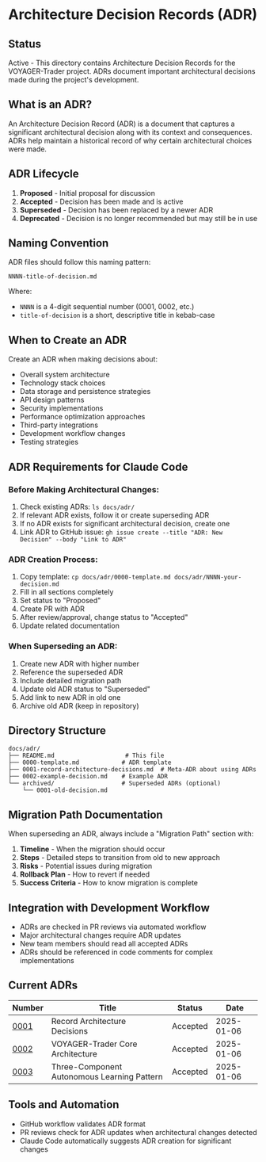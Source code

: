 # Architecture Decision Records (ADR)

## Status

Active - This directory contains Architecture Decision Records for the VOYAGER-Trader project. ADRs document important architectural decisions made during the project's development.

## What is an ADR?

An Architecture Decision Record (ADR) is a document that captures a significant architectural decision along with its context and consequences. ADRs help maintain a historical record of why certain architectural choices were made.

## ADR Lifecycle

1. **Proposed** - Initial proposal for discussion
2. **Accepted** - Decision has been made and is active
3. **Superseded** - Decision has been replaced by a newer ADR
4. **Deprecated** - Decision is no longer recommended but may still be in use

## Naming Convention

ADR files should follow this naming pattern:
```
NNNN-title-of-decision.md
```

Where:
- `NNNN` is a 4-digit sequential number (0001, 0002, etc.)
- `title-of-decision` is a short, descriptive title in kebab-case

## When to Create an ADR

Create an ADR when making decisions about:

- Overall system architecture
- Technology stack choices
- Data storage and persistence strategies
- API design patterns
- Security implementations
- Performance optimization approaches
- Third-party integrations
- Development workflow changes
- Testing strategies

## ADR Requirements for Claude Code

### Before Making Architectural Changes:
1. Check existing ADRs: `ls docs/adr/`
2. If relevant ADR exists, follow it or create superseding ADR
3. If no ADR exists for significant architectural decision, create one
4. Link ADR to GitHub issue: `gh issue create --title "ADR: New Decision" --body "Link to ADR"`

### ADR Creation Process:
1. Copy template: `cp docs/adr/0000-template.md docs/adr/NNNN-your-decision.md`
2. Fill in all sections completely
3. Set status to "Proposed"
4. Create PR with ADR
5. After review/approval, change status to "Accepted"
6. Update related documentation

### When Superseding an ADR:
1. Create new ADR with higher number
2. Reference the superseded ADR
3. Include detailed migration path
4. Update old ADR status to "Superseded"
5. Add link to new ADR in old one
6. Archive old ADR (keep in repository)

## Directory Structure

```
docs/adr/
├── README.md                    # This file
├── 0000-template.md            # ADR template
├── 0001-record-architecture-decisions.md  # Meta-ADR about using ADRs
├── 0002-example-decision.md    # Example ADR
└── archived/                   # Superseded ADRs (optional)
    └── 0001-old-decision.md
```

## Migration Path Documentation

When superseding an ADR, always include a "Migration Path" section with:

1. **Timeline** - When the migration should occur
2. **Steps** - Detailed steps to transition from old to new approach
3. **Risks** - Potential issues during migration
4. **Rollback Plan** - How to revert if needed
5. **Success Criteria** - How to know migration is complete

## Integration with Development Workflow

- ADRs are checked in PR reviews via automated workflow
- Major architectural changes require ADR updates
- New team members should read all accepted ADRs
- ADRs should be referenced in code comments for complex implementations

## Current ADRs

| Number | Title | Status | Date |
|--------|-------|--------|------|
| [0001](0001-record-architecture-decisions.md) | Record Architecture Decisions | Accepted | 2025-01-06 |
| [0002](0002-voyager-trader-core-architecture.md) | VOYAGER-Trader Core Architecture | Accepted | 2025-01-06 |
| [0003](0003-three-component-learning-pattern.md) | Three-Component Autonomous Learning Pattern | Accepted | 2025-01-06 |

## Tools and Automation

- GitHub workflow validates ADR format
- PR reviews check for ADR updates when architectural changes detected
- Claude Code automatically suggests ADR creation for significant changes
